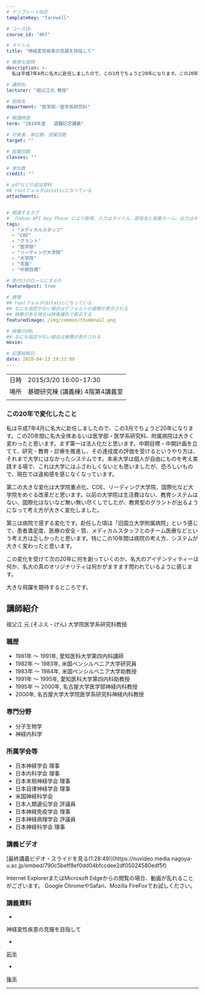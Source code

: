 ```yaml
---
# テンプレート指定
templateKey: "farewell"

# コースID
course_id: "467"

# タイトル
title: "神経変性疾患の克服を目指して"

# 簡単な説明
description: >-
  私は平成7年4月に名大に赴任しましたので、この3月でちょうど20年になります。この20年間に名大全体あるいは医学部・医学系研究科、附属病院は大きく変わったと思います。まず第一は法人化だと思います。中期目標・中期計画を立てて、研究・教育・診療を推進し、その達成度の評価を受けるというやり方は、それまで大学にはなかったシステムです。本来大学は個人が自由にものを考え実践する場で、これは大学にはふさわし ....

# 講師名
lecturer: "祖父江元 教授"

# 部局名
department: "医学部／医学系研究科"

# 開講時限
term: "2014年度	退職記念講義"

# 対象者、単位数、授業回数
target: ""

# 授業回数
classes: ""

# 単位数
credit: ""

# pdfなどの追加資料
## rootフォルダはstaticになっている
attachments:


# 関連するタグ
# （Yahoo API Key-Phase により取得。入力はタイトル、部局名と授業ホーム、出力はキーフレーズ（tags））
tags:
  - "メディカルスタッフ"
  - "COE"
  - "グラント"
  - "医学部"
  - "リーディング大学院"
  - "大学院"
  - "克服"
  - "中期目標"

# 色付けのロールにするか
featuredpost: true

# 画像
## rootフォルダはstaticになっている
## なにも指定がない場合はデフォルトの画像が表示される
## 映像がある場合は映像優先で表示する
featuredimage: /img/common/thumbnail.png

# 映像のURL
## なにも指定がない場合は画像が表示される
movie: 

# 記事投稿日
date: 2020-04-13 19:23:09
---
```


|   |   |
|---|---|
| 日時 | 2015/3/20  16:00-17:30 |
| 場所 | 基礎研究棟 (講義棟) 4階第4講義室 |
|   |   |


### この20年で変化したこと

私は平成7年4月に名大に赴任しましたので、この3月でちょうど20年になります。この20年間に名大全体あるいは医学部・医学系研究科、附属病院は大きく変わったと思います。まず第一は法人化だと思います。中期目標・中期計画を立てて、研究・教育・診療を推進し、その達成度の評価を受けるというやり方は、それまで大学にはなかったシステムです。本来大学は個人が自由にものを考え実践する場で、これは大学にはふさわしくないとも思いましたが、恐ろしいもので、現在では違和感を感じなくなっています。

第二の大きな変化は大学院重点化、COE、リーディング大学院、国際化など大学院をめぐる改革だと思います。以前の大学院は生活費はない、教育システムはない、国際化はないなど無い無い尽くしでしたが、教育型のグラントが出るようになって考え方が大きく変化しました。

第三は病院で感ずる変化です。赴任した頃は「旧国立大学附属病院」という感じで、患者満足度、医療の安全・質、メディカルスタッフとのチーム医療などという考え方は乏しかったと思います。特にこの10年間は病院の考え方、システムが大きく変わったと思います。

この変化を受けて次の20年に何を創っていくのか、名大のアイデンティティーは何か、名大の真のオリジナリティは何かがますます問われているように感じます。

大きな飛躍を期待するところです。


## 講師紹介

祖父江 元 (そぶえ・げん) 大学院医学系研究科教授

### 職歴

* 1981年 ～ 1991年, 愛知医科大学第四内科講師
* 1982年 ～ 1983年, 米国ペンシルベニア大学研究員
* 1983年 ～ 1984年, 米国ペンシルベニア大学助教授
* 1991年 ～ 1995年, 愛知医科大学第四内科助教授
* 1995年 ～ 2000年, 名古屋大学医学部神経内科教授
* 2000年, 名古屋大学大学院医学系研究科神経内科教授

### 専門分野

* 分子生物学
* 神経内科学

### 所属学会等

* 日本神経学会 理事
* 日本内科学会 理事
* 日本末梢神経学会 理事
* 日本自律神経学会 理事
* 米国神経科学会
* 日本人類遺伝学会 評議員
* 日本神経免疫学会 理事
* 日本神経病理学会 評議員
* 日本神経科学会 理事


### 講義ビデオ

<!--<a href="https://nuvideo.media.nagoya-u.ac.jp/embed/790c5beff8ef0dd04bfccdee2df05024580edf5f">最終講義ビデオ・スライドを見る</a>
(1:28:49)--> [最終講義ビデオ・スライドを見る(1:28:49)](https://nuvideo.media.nagoya-u.ac.jp/embed/790c5beff8ef0dd04bfccdee2df05024580edf5f)


Internet ExplorerまたはMicrosoft Edgeからの閲覧の場合、動画が乱れることがございます。
Google ChromeやSafari、Mozilla FireFoxでお試しください。

### 講義資料


-
神経変性疾患の克服を目指して


-
[前半](https://ocw.nagoya-u.jp/files/467/lect1.pdf) 


-
[後半](https://ocw.nagoya-u.jp/files/467/lect2.pdf) 


-----